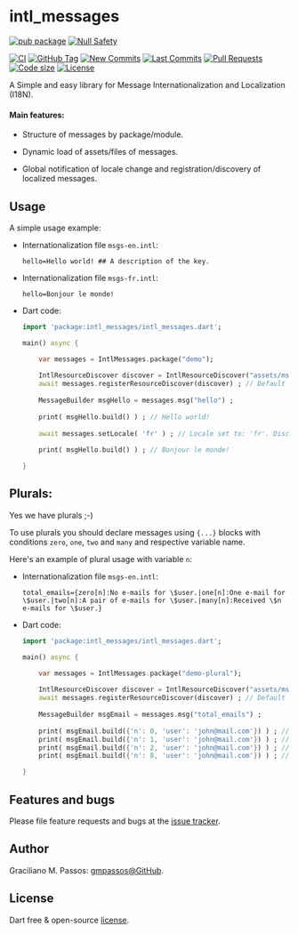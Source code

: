 # intl_messages

[![pub package](https://img.shields.io/pub/v/intl_messages.svg?logo=dart&logoColor=00b9fc)](https://pub.dartlang.org/packages/intl_messages)
[![Null Safety](https://img.shields.io/badge/null-safety-brightgreen)](https://dart.dev/null-safety)

[![CI](https://img.shields.io/github/workflow/status/gmpassos/intl_messages/Dart%20CI/master?logo=github-actions&logoColor=white)](https://github.com/gmpassos/intl_messages/actions)
[![GitHub Tag](https://img.shields.io/github/v/tag/gmpassos/intl_messages?logo=git&logoColor=white)](https://github.com/gmpassos/intl_messages/releases)
[![New Commits](https://img.shields.io/github/commits-since/gmpassos/intl_messages/latest?logo=git&logoColor=white)](https://github.com/gmpassos/intl_messages/network)
[![Last Commits](https://img.shields.io/github/last-commit/gmpassos/intl_messages?logo=git&logoColor=white)](https://github.com/gmpassos/intl_messages/commits/master)
[![Pull Requests](https://img.shields.io/github/issues-pr/gmpassos/intl_messages?logo=github&logoColor=white)](https://github.com/gmpassos/intl_messages/pulls)
[![Code size](https://img.shields.io/github/languages/code-size/gmpassos/intl_messages?logo=github&logoColor=white)](https://github.com/gmpassos/intl_messages)
[![License](https://img.shields.io/github/license/gmpassos/intl_messages?logo=open-source-initiative&logoColor=green)](https://github.com/gmpassos/intl_messages/blob/master/LICENSE)


A Simple and easy library for Message Internationalization and Localization (I18N).

#### Main features:
 
- Structure of messages by package/module.

- Dynamic load of assets/files of messages.

- Global notification of locale change and registration/discovery of localized messages.

## Usage

A simple usage example:


- Internationalization file `msgs-en.intl`:
    ```text
    hello=Hello world! ## A description of the key.
    ```

- Internationalization file `msgs-fr.intl`:
    ```text
    hello=Bonjour le monde!
    ```

- Dart code:
    ```dart
    import 'package:intl_messages/intl_messages.dart';
    
    main() async {
    
        var messages = IntlMessages.package("demo");
        
        IntlResourceDiscover discover = IntlResourceDiscover("assets/msgs-", ".intl") ;
        await messages.registerResourceDiscover(discover) ; // Default locale: 'en'. Discovered: assets/msgs-en.intl
        
        MessageBuilder msgHello = messages.msg("hello") ;
        
        print( msgHello.build() ) ; // Hello world!
        
        await messages.setLocale( 'fr' ) ; // Locale set to: 'fr'. Discovered: assets/msgs-fr.intl
        
        print( msgHello.build() ) ; // Bonjour le monde!
    
    }
    ```

## Plurals:

Yes we have plurals ;-)

To use plurals you should declare messages using `{...}` blocks with conditions `zero`, `one`, `two` and `many` and respective variable name.

Here's an example of plural usage with variable `n`:

- Internationalization file `msgs-en.intl`:
    ```text
    total_emails={zero[n]:No e-mails for \$user.|one[n]:One e-mail for \$user.|two[n]:A pair of e-mails for \$user.|many[n]:Received \$n e-mails for \$user.}
    ```

- Dart code:
    ```dart
    import 'package:intl_messages/intl_messages.dart';
    
    main() async {
    
        var messages = IntlMessages.package("demo-plural");
        
        IntlResourceDiscover discover = IntlResourceDiscover("assets/msgs-", ".intl") ;
        await messages.registerResourceDiscover(discover) ; // Default locale: 'en'. Discovered: assets/msgs-en.intl
        
        MessageBuilder msgEmail = messages.msg("total_emails") ;
        
        print( msgEmail.build({'n': 0, 'user': 'john@mail.com'}) ) ; // No e-mails for john@mail.com.
        print( msgEmail.build({'n': 1, 'user': 'john@mail.com'}) ) ; // One e-mail for john@mail.com.
        print( msgEmail.build({'n': 2, 'user': 'john@mail.com'}) ) ; // A pair of e-mails for john@mail.com.
        print( msgEmail.build({'n': 8, 'user': 'john@mail.com'}) ) ; // Received 8 e-mails for john@mail.com.
    
    }
    ```


## Features and bugs

Please file feature requests and bugs at the [issue tracker][tracker].

[tracker]: https://github.com/gmpassos/intl_messages/issues

## Author

Graciliano M. Passos: [gmpassos@GitHub][github].

[github]: https://github.com/gmpassos

## License

Dart free & open-source [license](https://github.com/dart-lang/stagehand/blob/master/LICENSE).
